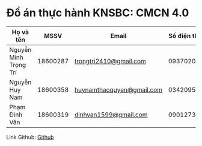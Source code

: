 # Đồ án thực hành KNSBC: CMCN 4.0
|Họ và tên|MSSV|Email|Số điện thoại|
|---------|----|-----|-------|
|Nguyễn Minh Trọng Trí|18600287|trongtri2410@gmail.com|0937020196|
|Nguyễn Huy Nam|18600358|huynamthaoquyen@gmail.com|0342095244|
|Phạm Đình Văn|18600319|dinhvan1599@gmail.com|0901273520|
Link Github: [Github](https://github.com/TriNguyen24102000/TH_KNSBC-n-CMCN-4.0)
